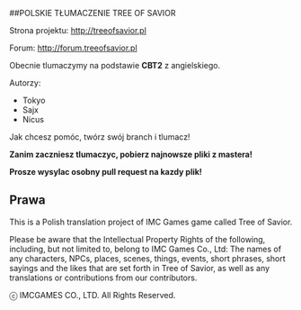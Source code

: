 ##POLSKIE TŁUMACZENIE TREE OF SAVIOR

Strona projektu: http://treeofsavior.pl

Forum: http://forum.treeofsavior.pl

Obecnie tlumaczymy na podstawie **CBT2** z angielskiego.

Autorzy:
- Tokyo
- Sajx
- Nicus

Jak chcesz pomóc, twórz swój branch i tlumacz!

**Zanim zaczniesz tlumaczyc, pobierz najnowsze pliki z mastera!**

**Prosze wysylac osobny pull request na kazdy plik!**


## Prawa
This is a Polish translation project of IMC Games game called Tree of Savior.

Please be aware that the Intellectual Property Rights of the following, including, but not limited to, belong to IMC Games Co., Ltd: The names of any characters, NPCs, places, scenes, things, events, short phrases, short sayings and the likes that are set forth in Tree of Savior, as well as any translations or contributions from our contributors.

ⓒ IMCGAMES CO., LTD. All Rights Reserved.
